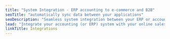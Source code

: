 ```yaml
---
title: "System Integration - ERP accounting to e-commerce and B2B"
seoTitle: "automatically sync data between your applications"
seoDescription: "Seamless system integration between your ERP or accounting system and your e-commerce website or B2B trade store. Integrate Sage, SAP, iSync or SYSPRO with Shopify, Magento, WooCommerce, B2B and Parcelninja."
lead: "Integrate your accounting (or ERP) system with your online sales channels using Stock2Shop. Whether you’re selling on an e-commerce website or require a trade (wholesale) store with multi-price tier functionality, we will keep your product data in sync and ensure that orders are captured automatically."
linkTitle: Integrations
---
```

